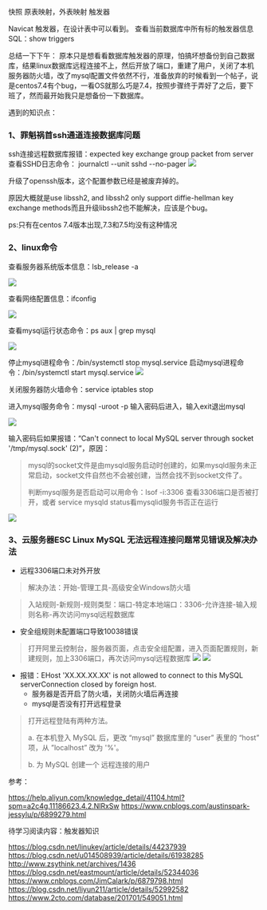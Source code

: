 快照 原表映射，外表映射
触发器

Navicat 触发器，在设计表中可以看到。
查看当前数据库中所有标的触发器信息SQL：show triggers

总结一下下午：
原本只是想看看数据库触发器的原理，怕搞坏想备份到自己数据库，结果linux数据库远程连接不上，然后开放了端口，重建了用户，关闭了本机服务器防火墙，改了mysql配置文件依然不行，准备放弃的时候看到一个帖子，说是centos7.4有个bug，一看OS就那么巧是7.4，按照步骤终于弄好了之后，要下班了，然而最开始我只是想备份一下数据库。

遇到的知识点：

### 1、罪魁祸首ssh通道连接数据库问题 ###
ssh连接远程数据库报错：expected key exchange group packet from server
查看SSHD日志命令： journalctl --unit sshd --no-pager
![](https://i.imgur.com/JEhgyqX.png)

升级了openssh版本，这个配置参数已经是被废弃掉的。

原因大概就是use libssh2, and libssh2 only support diffie-hellman key exchange methods而且升级libssh2也不能解决，应该是个bug。

ps:只有在centos 7.4版本出现,7.3和7.5均没有这种情况

### 2、linux命令 ###
查看服务器系统版本信息：lsb_release -a

![](https://i.imgur.com/ThbTL1S.png)

查看网络配置信息：ifconfig

![](https://i.imgur.com/GTHsD3V.png)

查看mysql运行状态命令：ps aux | grep mysql

![](https://i.imgur.com/zTLI8MR.png)

停止mysql进程命令：/bin/systemctl stop mysql.service
启动mysql进程命令：/bin/systemctl start mysql.service
![](https://i.imgur.com/wMaNJTc.png)

关闭服务器防火墙命令：service iptables stop

进入mysql服务命令：mysql -uroot -p 输入密码后进入，输入exit退出mysql

![](https://i.imgur.com/Q3vlLTK.png)

输入密码后如果报错：“Can't connect to local MySQL server through socket '/tmp/mysql.sock' (2)”，原因：
> mysql的socket文件是由mysqld服务启动时创建的，如果mysqld服务未正常启动，socket文件自然也不会被创建，当然会找不到socket文件了。
> 
> 判断mysql服务是否启动可以用命令：lsof -i:3306 查看3306端口是否被打开，或者 service mysqld status看mysqlid服务书否正在运行
> 

![](https://i.imgur.com/G8J3lES.png)

### 3、云服务器ESC Linux MySQL 无法远程连接问题常见错误及解决办法 ###

- 远程3306端口未对外开放

  	
>  解决办法：开始-管理工具-高级安全Windows防火墙


> 入站规则-新规则-规则类型：端口-特定本地端口：3306-允许连接-输入规则名称-再次访问mysql远程数据库

- 安全组规则未配置端口导致10038错误


> 打开阿里云控制台，服务器页面，点击安全组配置，进入页面配置规则，新建规则，加上3306端口，再次访问mysql远程数据库
![](https://i.imgur.com/tukLo3G.png)
![](https://i.imgur.com/yM5mBFj.png)

- 报错：EHost 'XX.XX.XX.XX' is not allowed to connect to this MySQL serverConnection closed by foreign host.
   - 服务器是否开启了防火墙，关闭防火墙后再连接
  - mysql是否没有打开远程登录
	
> 打开远程登陆有两种方法。
> 
>a. 在本机登入 MySQL 后，更改 “mysql” 数据库里的 “user” 表里的 “host” 项，从 ”localhost” 改为 '%'。
>
>b. 为 MySQL 创建一个 远程连接的用户

参考：

https://help.aliyun.com/knowledge_detail/41104.html?spm=a2c4g.11186623.4.2.NlRxSw
https://www.cnblogs.com/austinspark-jessylu/p/6899279.html

待学习阅读内容：触发器知识

https://blog.csdn.net/linukey/article/details/44237939
https://blog.csdn.net/u014508939/article/details/61938285
http://www.zsythink.net/archives/1436
https://blog.csdn.net/eastmount/article/details/52344036
https://www.cnblogs.com/JimCalark/p/6879798.html
https://blog.csdn.net/liyun211/article/details/52992582
https://www.2cto.com/database/201701/549051.html
